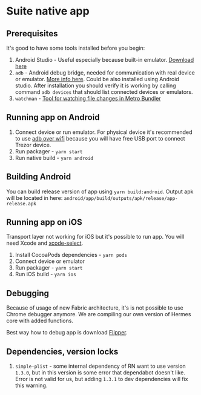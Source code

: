 # Suite native app

## Prerequisites

It's good to have some tools installed before you begin:

1. Android Studio - Useful especially because built-in emulator. [Download here](https://developer.android.com/studio)
2. `adb` - Android debug bridge, needed for communication with real device or emulator. [More info here](https://developer.android.com/studio/command-line/adb). Could be also installed using Android studio. After installation you should verify it is working by calling command `adb devices` that should list connected devices or emulators.
3. `watchman` - [Tool for watching file changes in Metro Bundler](https://facebook.github.io/watchman/docs/install.html)

## Running app on Android

1. Connect device or run emulator. For physical device it's recommended to use [adb over wifi](https://developer.android.com/studio/command-line/adb#connect-to-a-device-over-wi-fi-android-11+) because you will have free USB port to connect Trezor device.
2. Run packager - `yarn start`
3. Run native build - `yarn android`

## Building Android

You can build release version of app using `yarn build:android`. Output apk will be located in here: `android/app/build/outputs/apk/release/app-release.apk`

## Running app on iOS

Transport layer not working for iOS but it's possible to run app. You will need Xcode and [xcode-select](https://www.freecodecamp.org/news/install-xcode-command-line-tools/).

1. Install CocoaPods dependencies - `yarn pods`
2. Connect device or emulator
3. Run packager - `yarn start`
4. Run iOS build - `yarn ios`

## Debugging

Because of usage of new Fabric architecture, it's is not possible to use Chrome debugger anymore. We are compiling our own version of Hermes core with added functions.

Best way how to debug app is download [Flipper](https://fbflipper.com).

## Dependencies, version locks

1. `simple-plist` - some internal dependency of RN want to use version `1.3.0`, but in this version is some error that dependabot doesn't like. Error is not valid for us, but adding `1.3.1` to dev dependencies will fix this warning.
